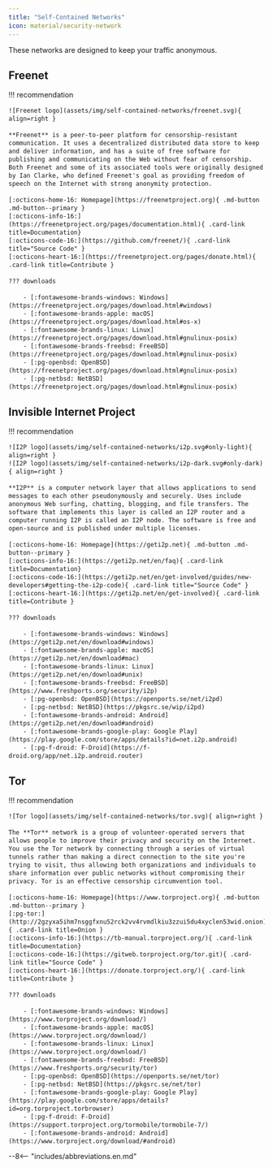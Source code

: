 ```yaml
---
title: "Self-Contained Networks"
icon: material/security-network
---
```

These networks are designed to keep your traffic anonymous.

## Freenet

!!! recommendation

    ![Freenet logo](assets/img/self-contained-networks/freenet.svg){ align=right }

    **Freenet** is a peer-to-peer platform for censorship-resistant communication. It uses a decentralized distributed data store to keep and deliver information, and has a suite of free software for publishing and communicating on the Web without fear of censorship. Both Freenet and some of its associated tools were originally designed by Ian Clarke, who defined Freenet's goal as providing freedom of speech on the Internet with strong anonymity protection.

    [:octicons-home-16: Homepage](https://freenetproject.org){ .md-button .md-button--primary }
    [:octicons-info-16:](https://freenetproject.org/pages/documentation.html){ .card-link title=Documentation}
    [:octicons-code-16:](https://github.com/freenet/){ .card-link title="Source Code" }
    [:octicons-heart-16:](https://freenetproject.org/pages/donate.html){ .card-link title=Contribute }

    ??? downloads

        - [:fontawesome-brands-windows: Windows](https://freenetproject.org/pages/download.html#windows)
        - [:fontawesome-brands-apple: macOS](https://freenetproject.org/pages/download.html#os-x)
        - [:fontawesome-brands-linux: Linux](https://freenetproject.org/pages/download.html#gnulinux-posix)
        - [:fontawesome-brands-freebsd: FreeBSD](https://freenetproject.org/pages/download.html#gnulinux-posix)
        - [:pg-openbsd: OpenBSD](https://freenetproject.org/pages/download.html#gnulinux-posix)
        - [:pg-netbsd: NetBSD](https://freenetproject.org/pages/download.html#gnulinux-posix)

## Invisible Internet Project

!!! recommendation

    ![I2P logo](assets/img/self-contained-networks/i2p.svg#only-light){ align=right }
    ![I2P logo](assets/img/self-contained-networks/i2p-dark.svg#only-dark){ align=right }

    **I2P** is a computer network layer that allows applications to send messages to each other pseudonymously and securely. Uses include anonymous Web surfing, chatting, blogging, and file transfers. The software that implements this layer is called an I2P router and a computer running I2P is called an I2P node. The software is free and open-source and is published under multiple licenses.

    [:octicons-home-16: Homepage](https://geti2p.net){ .md-button .md-button--primary }
    [:octicons-info-16:](https://geti2p.net/en/faq){ .card-link title=Documentation}
    [:octicons-code-16:](https://geti2p.net/en/get-involved/guides/new-developers#getting-the-i2p-code){ .card-link title="Source Code" }
    [:octicons-heart-16:](https://geti2p.net/en/get-involved){ .card-link title=Contribute }

    ??? downloads

        - [:fontawesome-brands-windows: Windows](https://geti2p.net/en/download#windows)
        - [:fontawesome-brands-apple: macOS](https://geti2p.net/en/download#mac)
        - [:fontawesome-brands-linux: Linux](https://geti2p.net/en/download#unix)
        - [:fontawesome-brands-freebsd: FreeBSD](https://www.freshports.org/security/i2p)
        - [:pg-openbsd: OpenBSD](https://openports.se/net/i2pd)
        - [:pg-netbsd: NetBSD](https://pkgsrc.se/wip/i2pd)
        - [:fontawesome-brands-android: Android](https://geti2p.net/en/download#android)
        - [:fontawesome-brands-google-play: Google Play](https://play.google.com/store/apps/details?id=net.i2p.android)
        - [:pg-f-droid: F-Droid](https://f-droid.org/app/net.i2p.android.router)

## Tor

!!! recommendation

    ![Tor logo](assets/img/self-contained-networks/tor.svg){ align=right }

    The **Tor** network is a group of volunteer-operated servers that allows people to improve their privacy and security on the Internet. You use the Tor network by connecting through a series of virtual tunnels rather than making a direct connection to the site you're trying to visit, thus allowing both organizations and individuals to share information over public networks without compromising their privacy. Tor is an effective censorship circumvention tool.

    [:octicons-home-16: Homepage](https://www.torproject.org){ .md-button .md-button--primary }
    [:pg-tor:](http://2gzyxa5ihm7nsggfxnu52rck2vv4rvmdlkiu3zzui5du4xyclen53wid.onion){ .card-link title=Onion }
    [:octicons-info-16:](https://tb-manual.torproject.org/){ .card-link title=Documentation}
    [:octicons-code-16:](https://gitweb.torproject.org/tor.git){ .card-link title="Source Code" }
    [:octicons-heart-16:](https://donate.torproject.org/){ .card-link title=Contribute }

    ??? downloads

        - [:fontawesome-brands-windows: Windows](https://www.torproject.org/download/)
        - [:fontawesome-brands-apple: macOS](https://www.torproject.org/download/)
        - [:fontawesome-brands-linux: Linux](https://www.torproject.org/download/)
        - [:fontawesome-brands-freebsd: FreeBSD](https://www.freshports.org/security/tor)
        - [:pg-openbsd: OpenBSD](https://openports.se/net/tor)
        - [:pg-netbsd: NetBSD](https://pkgsrc.se/net/tor)
        - [:fontawesome-brands-google-play: Google Play](https://play.google.com/store/apps/details?id=org.torproject.torbrowser)
        - [:pg-f-droid: F-Droid](https://support.torproject.org/tormobile/tormobile-7/)
        - [:fontawesome-brands-android: Android](https://www.torproject.org/download/#android)

--8<-- "includes/abbreviations.en.md"
